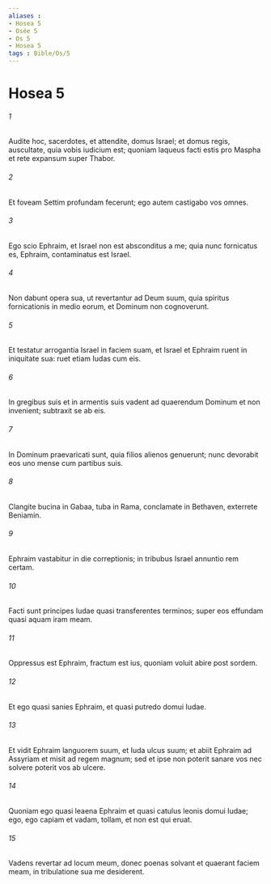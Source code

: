 ```yaml
---
aliases : 
- Hosea 5
- Osée 5
- Os 5
- Hosea 5
tags : Bible/Os/5
---
```


# Hosea 5

###### 1
Audite hoc, sacerdotes, et attendite, domus Israel; et domus regis, auscultate, quia vobis iudicium est; quoniam laqueus facti estis pro Maspha et rete expansum super Thabor.
###### 2
Et foveam Settim profundam fecerunt; ego autem castigabo vos omnes.
###### 3
Ego scio Ephraim, et Israel non est absconditus a me; quia nunc fornicatus es, Ephraim, contaminatus est Israel.
###### 4
Non dabunt opera sua, ut revertantur ad Deum suum, quia spiritus fornicationis in medio eorum, et Dominum non cognoverunt.
###### 5
Et testatur arrogantia Israel in faciem suam, et Israel et Ephraim ruent in iniquitate sua: ruet etiam Iudas cum eis.
###### 6
In gregibus suis et in armentis suis vadent ad quaerendum Dominum et non invenient; subtraxit se ab eis.
###### 7
In Dominum praevaricati sunt, quia filios alienos genuerunt; nunc devorabit eos uno mense cum partibus suis.
###### 8
Clangite bucina in Gabaa, tuba in Rama, conclamate in Bethaven, exterrete Beniamin.
###### 9
Ephraim vastabitur in die correptionis; in tribubus Israel annuntio rem certam.
###### 10
Facti sunt principes Iudae quasi transferentes terminos; super eos effundam quasi aquam iram meam.
###### 11
Oppressus est Ephraim, fractum est ius, quoniam voluit abire post sordem.
###### 12
Et ego quasi sanies Ephraim, et quasi putredo domui Iudae.
###### 13
Et vidit Ephraim languorem suum, et Iuda ulcus suum; et abiit Ephraim ad Assyriam et misit ad regem magnum; sed et ipse non poterit sanare vos nec solvere poterit vos ab ulcere.
###### 14
Quoniam ego quasi leaena Ephraim et quasi catulus leonis domui Iudae; ego, ego capiam et vadam, tollam, et non est qui eruat.
###### 15
Vadens revertar ad locum meum, donec poenas solvant et quaerant faciem meam, in tribulatione sua me desiderent.
